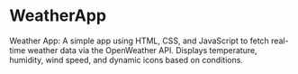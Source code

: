 # WeatherApp
Weather App: A simple app using HTML, CSS, and JavaScript to fetch real-time weather data via the OpenWeather API. Displays temperature, humidity, wind speed, and dynamic icons based on conditions.
